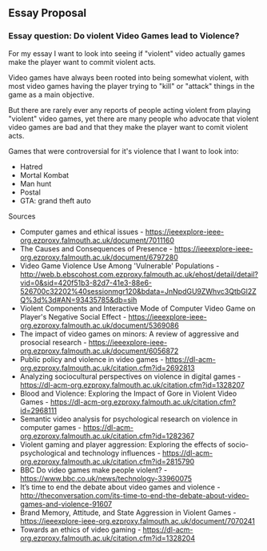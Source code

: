 ## Essay Proposal

### Essay question: Do violent Video Games lead to Violence?

For my essay I want to look into seeing if "violent" video actually games make the player want to commit violent acts.

Video games have always been rooted into being somewhat violent, with most video games having the player trying to "kill" or "attack" things in the game as a main objective.

But there are rarely ever any reports of people acting violent from playing "violent" video games, yet there are many people who advocate that violent video games are bad and that they make the player want to comit violent acts.

Games that were controversial for it's violence that I want to look into:
- Hatred
- Mortal Kombat
- Man hunt
- Postal
- GTA: grand theft auto

Sources
- Computer games and ethical issues - https://ieeexplore-ieee-org.ezproxy.falmouth.ac.uk/document/7011160
- The Causes and Consequences of Presence - https://ieeexplore-ieee-org.ezproxy.falmouth.ac.uk/document/6797280
- Video Game Violence Use Among 'Vulnerable' Populations - http://web.b.ebscohost.com.ezproxy.falmouth.ac.uk/ehost/detail/detail?vid=0&sid=420f51b3-82d7-41e3-88e6-526700c32202%40sessionmgr120&bdata=JnNpdGU9ZWhvc3QtbGl2ZQ%3d%3d#AN=93435785&db=sih
- Violent Components and Interactive Mode of Computer Video Game on Player's Negative Social Effect - https://ieeexplore-ieee-org.ezproxy.falmouth.ac.uk/document/5369086
- The impact of video games on minors: A review of aggressive and prosocial research - https://ieeexplore-ieee-org.ezproxy.falmouth.ac.uk/document/6056872
- Public policy and violence in video games - https://dl-acm-org.ezproxy.falmouth.ac.uk/citation.cfm?id=2692813
- Analyzing sociocultural perspectives on violence in digital games - https://dl-acm-org.ezproxy.falmouth.ac.uk/citation.cfm?id=1328207
- Blood and Violence: Exploring the Impact of Gore in Violent Video Games - https://dl-acm-org.ezproxy.falmouth.ac.uk/citation.cfm?id=2968111
- Semantic video analysis for psychological research on violence in computer games - https://dl-acm-org.ezproxy.falmouth.ac.uk/citation.cfm?id=1282367
- Violent gaming and player aggression: Exploring the effects of socio-psychological and technology influences - https://dl-acm-org.ezproxy.falmouth.ac.uk/citation.cfm?id=2815790
- BBC Do video games make people violent? - https://www.bbc.co.uk/news/technology-33960075
- It’s time to end the debate about video games and violence - http://theconversation.com/its-time-to-end-the-debate-about-video-games-and-violence-91607
- Brand Memory, Attitude, and State Aggression in Violent Games - https://ieeexplore-ieee-org.ezproxy.falmouth.ac.uk/document/7070241
- Towards an ethics of video gaming - https://dl-acm-org.ezproxy.falmouth.ac.uk/citation.cfm?id=1328204
